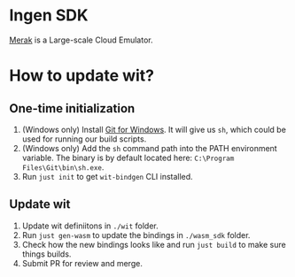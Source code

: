 # Ingen SDK

[Merak](https://github.com/futurewei-cloud/merak) is a Large-scale Cloud Emulator.

# How to update wit?

## One-time initialization

1. (Windows only) Install [Git for Windows](https://gitforwindows.org/). It will give us `sh`, which could be used for running our build scripts.
2. (Windows only) Add the `sh` command path into the PATH environment variable. The binary is by default located here: `C:\Program Files\Git\bin\sh.exe`.
3. Run `just init` to get `wit-bindgen` CLI installed.

## Update wit

1. Update wit definiitons in `./wit` folder.
2. Run `just gen-wasm` to update the bindings in `./wasm_sdk` folder.
3. Check how the new bindings looks like and run `just build` to make sure things builds.
4. Submit PR for review and merge.
